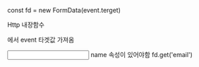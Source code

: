 
const fd = new FormData(event.terget) 

Http 내장함수 
<form onSubmit={handleSubmit}></form>  에서 event 타겟값 가져옴

<input name='email'>  name 속성이 있어야함
fd.get('email')
